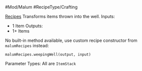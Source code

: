 #Mod/Malum #RecipeType/Crafting

<ins>Recipes</ins>
Transforms items thrown into the well.
Inputs:
- 1 Item
Outputs:
- 1+ Items

No built-in method available, use custom recipe constructor from `malumRecipes` instead:
```
malumRecipes.weepingWell(output, input)
```

Parameter Types:
All are `ItemStack`